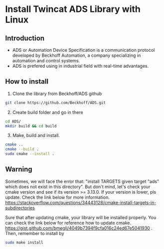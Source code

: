 # Install Twincat ADS Library with Linux
## Introduction
- ADS or Automation Device Specification is a communication protocol developed by Beckhoff Automation, a company specializing in automation and control systems.
- ADS is prefered using in industrial field with real-time advantages.
## How to install

1. Clone the library from Beckhoff/ADS github
```bash
git clone https://github.com/Beckhoff/ADS.git
```
2. Create build folder and go in there
```bash
cd ADS/
mkdir build && cd build
```
3. Make, build and install.
```bash
cmake ..
cmake --build .
sudo cmake --install .
```

## Warning
Sometimes, we will face the error that: "install TARGETS given target "ads" which does not exist in this directory". But don't mind, let's check your cmake version
and see if its version >= 3.13.0. If your version is lower, pls update. Check the link below for more information.
https://stackoverflow.com/questions/34443128/cmake-install-targets-in-subdirectories

Sure that after updating cmake, your library will be installed properly. You can check the link below for reference how to update cmake. 
https://gist.github.com/bmegli/4049b7394f9cfa016c24ed67e5041930 .    
Then, remember to install by
```bash
sudo make install
```
